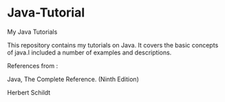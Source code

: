 # Java-Tutorial
My Java Tutorials

This repository contains my tutorials on Java.
It covers the basic concepts of java.I included a number of examples and descriptions.

References from : 

  Java,
  The Complete Reference.
  (Ninth Edition)

  Herbert Schildt
